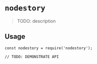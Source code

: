 # `nodestory`

> TODO: description

## Usage

```
const nodestory = require('nodestory');

// TODO: DEMONSTRATE API
```

